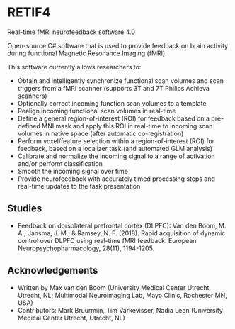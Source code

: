 # RETIF4
Real-time fMRI neurofeedback software 4.0

Open-source C# software that is used to provide feedback on brain activity during functional Magnetic Resonance Imaging (fMRI).

This software currently allows researchers to:
- Obtain and intelligently synchronize functional scan volumes and scan triggers from a fMRI scanner (supports 3T and 7T Philips Achieva scanners)
- Optionally correct incoming function scan volumes to a template
- Realign incoming functional scan volumes in real-time
- Define a general region-of-interest (ROI) for feedback based on a pre-defined MNI mask and apply this ROI in real-time to incoming scan volumes in native space (after automatic co-registration)
- Perform voxel/feature selection within a region-of-interest (ROI) for feedback, based on a localizer task (and automated GLM analysis)
- Calibrate and normalize the incoming signal to a range of activation and/or perform classification
- Smooth the incoming signal over time
- Provide neurofeedback with accurately timed processing steps and real-time updates to the task presentation

## Studies
- Feedback on dorsolateral prefrontal cortex (DLPFC): Van den Boom, M. A., Jansma, J. M., & Ramsey, N. F. (2018). Rapid acquisition of dynamic control over DLPFC using real-time fMRI feedback. European Neuropsychopharmacology, 28(11), 1194-1205.


## Acknowledgements

- Written by Max van den Boom (University Medical Center Utrecht, Utrecht, NL; Multimodal Neuroimaging Lab, Mayo Clinic, Rochester MN, USA)
- Contributors: Mark Bruurmijn, Tim Varkevisser, Nadia Leen (University Medical Center Utrecht, Utrecht, NL)
